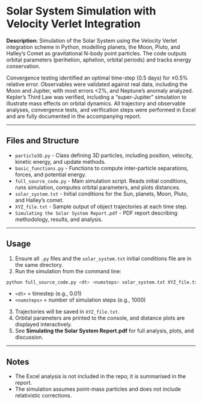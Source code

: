 # Solar System Simulation with Velocity Verlet Integration

**Description:**
Simulation of the Solar System using the Velocity Verlet integration scheme in Python, modelling planets, the Moon, Pluto, and Halley’s Comet as gravitational N-body point particles. The code outputs orbital parameters (perihelion, aphelion, orbital periods) and tracks energy conservation. 

Convergence testing identified an optimal time-step (0.5 days) for ≤0.5% relative error. Observables were validated against real data, including the Moon and Jupiter, with most errors <2%, and Neptune’s anomaly analyzed. Kepler’s Third Law was verified, including a “super-Jupiter” simulation to illustrate mass effects on orbital dynamics. All trajectory and observable analyses, convergence tests, and verification steps were performed in Excel and are fully documented in the accompanying report.

---

## **Files and Structure**

* `particle3D.py` - Class defining 3D particles, including position, velocity, kinetic energy, and update methods.
* `basic_functions.py` - Functions to compute inter-particle separations, forces, and potential energy.
* `full_source_code.py` - Main simulation script. Reads initial conditions, runs simulation, computes orbital parameters, and plots distances.
* `solar_system.txt` - Initial conditions for the Sun, planets, Moon, Pluto, and Halley’s comet.
* `XYZ_file.txt` - Sample output of object trajectories at each time step.
* `Simulating the Solar System Report.pdf` - PDF report describing methodology, results, and analysis.


---

## **Usage**

1. Ensure all `.py` files and the `solar_system.txt` initial conditions file are in the same directory.
2. Run the simulation from the command line:

```bash
python full_source_code.py <dt> <numsteps> solar_system.txt XYZ_file.txt
```

* `<dt>` = timestep (e.g., 0.01)
* `<numsteps>` = number of simulation steps (e.g., 1000)

3. Trajectories will be saved in `XYZ_file.txt`.
4. Orbital parameters are printed to the console, and distance plots are displayed interactively.
5. See **Simulating the Solar System Report.pdf** for full analysis, plots, and discussion.

---

## **Notes**

* The Excel analysis is not included in the repo; it is summarised in the report.
* The simulation assumes point-mass particles and does not include relativistic corrections.
